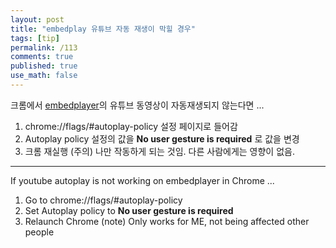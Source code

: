 ```yaml
---
layout: post
title: "embedplay 유튜브 자동 재생이 막힐 경우"
tags: [tip]
permalink: /113
comments: true
published: true
use_math: false
---
```


크롬에서 [embedplayer](https://github.com/panzi/embedplayer)의 유튜브 동영상이 자동재생되지 않는다면 ...
1. chrome://flags/#autoplay-policy 설정 페이지로 들어감
2. Autoplay policy 설정의 값을 **No user gesture is required** 로 값을 변경
3. 크롬 재실행
(주의) 나만 작동하게 되는 것임. 다른 사람에게는 영향이 없음.

* * *

If youtube autoplay is not working on embedplayer in Chrome ...

1. Go to chrome://flags/#autoplay-policy
2. Set Autoplay policy to **No user gesture is required**
3. Relaunch Chrome
(note) Only works for ME, not being affected other people